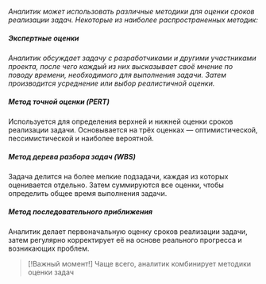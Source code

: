 *Аналитик может использовать различные методики для оценки сроков реализации задач. Некоторые из наиболее распространенных методик:*
##### Экспертные оценки
*Аналитик обсуждает задачу с разработчиками и другими участниками проекта, после чего каждый из них высказывает своё мнение по поводу времени, необходимого для выполнения задачи. Затем производится усреднение или выбор реалистичной оценки.*
##### Метод точной оценки (PERT)
Используется для определения верхней и нижней оценки сроков реализации задачи. Основывается на трёх оценках — оптимистической, пессимистической и наиболее вероятной.
##### Метод дерева разбора задач (WBS)
Задача делится на более мелкие подзадачи, каждая из которых оценивается отдельно. Затем суммируются все оценки, чтобы определить общее время выполнения задачи.
##### Метод последовательного приближения
Аналитик делает первоначальную оценку сроков реализации задачи, затем регулярно корректирует её на основе реального прогресса и возникающих проблем.

> [!Важный момент!]
> Чаще всего, аналитик комбинирует методики оценки задач